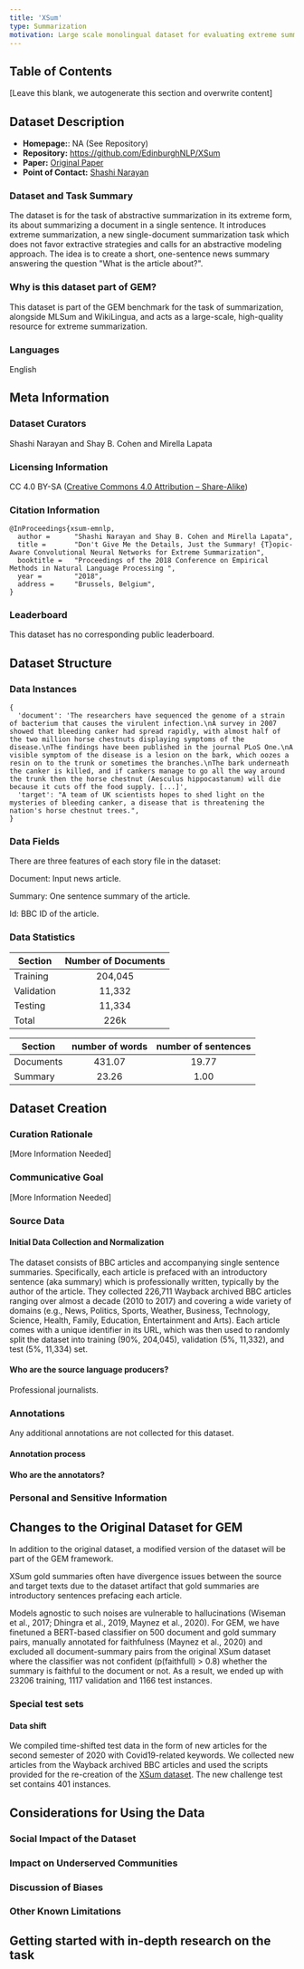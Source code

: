 ```yaml
---
title: 'XSum'
type: Summarization
motivation: Large scale monolingual dataset for evaluating extreme summarization.
---
```


## Table of Contents

[Leave this blank, we autogenerate this section and overwrite content]

## Dataset Description

- **Homepage:**: NA (See Repository)
- **Repository:** https://github.com/EdinburghNLP/XSum
- **Paper:** [Original Paper](https://www.aclweb.org/anthology/D18-1206)
- **Point of Contact:** [Shashi Narayan](shashi.narayan@gmail.com)

### Dataset and Task Summary

The dataset is for the task of abstractive summarization in its extreme form, its about summarizing a document in a single sentence. It introduces extreme summarization, a new single-document summarization task which does not favor extractive strategies and calls for an abstractive modeling approach. The idea is to create a short, one-sentence news summary answering the question "What is the article about?".

### Why is this dataset part of GEM?

This dataset is part of the GEM benchmark for the task of summarization, alongside MLSum and WikiLingua, and acts as a large-scale, high-quality resource for extreme summarization.

### Languages

English

## Meta Information

### Dataset Curators

Shashi Narayan and Shay B. Cohen and Mirella Lapata

### Licensing Information

CC 4.0 BY-SA ([Creative Commons 4.0 Attribution – Share-Alike](https://creativecommons.org/licenses/by-sa/4.0/))

### Citation Information

```
@InProceedings{xsum-emnlp,
  author =      "Shashi Narayan and Shay B. Cohen and Mirella Lapata",
  title =       "Don't Give Me the Details, Just the Summary! {T}opic-Aware Convolutional Neural Networks for Extreme Summarization",
  booktitle =   "Proceedings of the 2018 Conference on Empirical Methods in Natural Language Processing ",
  year =        "2018",
  address =     "Brussels, Belgium",
}
```

### Leaderboard

This dataset has no corresponding public leaderboard.

## Dataset Structure

### Data Instances

```
{
  'document': 'The researchers have sequenced the genome of a strain of bacterium that causes the virulent infection.\nA survey in 2007 showed that bleeding canker had spread rapidly, with almost half of the two million horse chestnuts displaying symptoms of the disease.\nThe findings have been published in the journal PLoS One.\nA visible symptom of the disease is a lesion on the bark, which oozes a resin on to the trunk or sometimes the branches.\nThe bark underneath the canker is killed, and if cankers manage to go all the way around the trunk then the horse chestnut (Aesculus hippocastanum) will die because it cuts off the food supply. [...]',
  'target': "A team of UK scientists hopes to shed light on the mysteries of bleeding canker, a disease that is threatening the nation's horse chestnut trees.",
}
```

### Data Fields

There are three features of each story file in the dataset:

Document: Input news article.

Summary: One sentence summary of the article.

Id: BBC ID of the article.

### Data Statistics

| Section   | Number of Documents          |
| ------------- |:-------------:|
| Training     | 204,045 |
| Validation     | 11,332      |
| Testing | 11,334    |
| Total | 226k |

| Section       |  number of words| number of sentences |
| ------------- |:-------------:| :-------------:|
| Documents      | 431.07     | 19.77 |
| Summary    | 23.26      | 1.00 |

## Dataset Creation

### Curation Rationale

[More Information Needed]

### Communicative Goal

[More Information Needed]


### Source Data

#### Initial Data Collection and Normalization

The dataset consists of BBC articles and accompanying single sentence summaries. Specifically, each article is prefaced with an introductory sentence (aka summary) which is professionally written, typically by the author of the article. They collected 226,711 Wayback archived BBC articles ranging over almost a decade (2010 to 2017) and covering a wide variety of domains (e.g., News, Politics, Sports, Weather, Business, Technology, Science, Health, Family, Education, Entertainment and Arts). Each article comes with a unique identifier in its URL, which was then used to randomly split the dataset into training (90%, 204,045), validation (5%, 11,332), and test (5%, 11,334) set.

#### Who are the source language producers?

Professional journalists.

### Annotations

Any additional annotations are not collected for this dataset.

#### Annotation process

#### Who are the annotators?

### Personal and Sensitive Information

## Changes to the Original Dataset for GEM

In addition to the original dataset, a modified version of the dataset will be part of the GEM framework.

XSum gold summaries often have divergence issues between the source and target texts due to the dataset artifact that gold summaries are introductory sentences prefacing each article.

Models agnostic to such noises are vulnerable to hallucinations (Wiseman et al., 2017; Dhingra et al., 2019, Maynez et al., 2020).  For GEM, we have finetuned a BERT-based classifier on 500 document and gold summary pairs, manually annotated for faithfulness (Maynez et al., 2020) and excluded all document-summary pairs from the original XSum dataset where the classifier was not confident (p(faithfull) > 0.8) whether the summary is faithful to the document or not. As a result, we ended up with 23206 training, 1117 validation and 1166 test instances.



### Special test sets

#### Data shift

We compiled time-shifted test data in the form of new articles for the second semester of 2020 with Covid19-related keywords. We collected new articles from the Wayback archived BBC articles and used the scripts provided for the re-creation of the [XSum dataset](https://github.com/EdinburghNLP/XSum). The new challenge test set contains 401 instances.





## Considerations for Using the Data

### Social Impact of the Dataset

### Impact on Underserved Communities


### Discussion of Biases


### Other Known Limitations


## Getting started with in-depth research on the task

